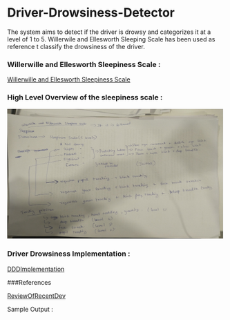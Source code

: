 # Driver-Drowsiness-Detector
The system aims to detect if the driver is drowsy and categorizes it at a level of 1 to 5. Willerwile and Ellesworth Sleeping Scale has been used as reference t classify the drowsiness of the driver.

### Willerwille and Ellesworth Sleepiness Scale : 

[Willerwille and Ellesworth Sleepiness Scale](https://www.sciencedirect.com/science/article/abs/pii/0001457594900191)

### High Level Overview of the sleepiness scale : 

<img src="DriverDrowsinessDetectionPlan.jpg" width="500" height="300" />

### Driver Drowsiness Implementation : 

[DDDImplementation](DriverDrowsinessDetectionImplementationPlan.pptx)


###References

[ReviewOfRecentDev](A_Review_of_Recent_Developments_in_Driver_Drowsine.pdf)


Sample Output : 






